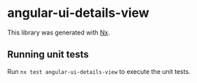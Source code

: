 # angular-ui-details-view

This library was generated with [Nx](https://nx.dev).

## Running unit tests

Run `nx test angular-ui-details-view` to execute the unit tests.
